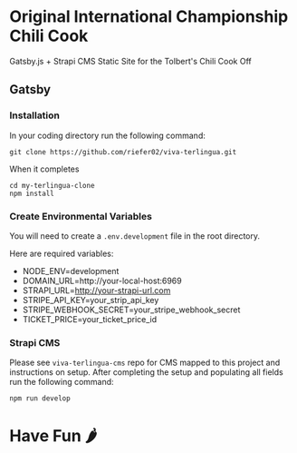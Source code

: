 # Original International Championship Chili Cook

Gatsby.js + Strapi CMS Static Site for the Tolbert's Chili Cook Off
## Gatsby

### Installation

In your coding directory run the following command:

```
git clone https://github.com/riefer02/viva-terlingua.git
```

When it completes

```
cd my-terlingua-clone
npm install
```

### Create Environmental Variables

You will need to create a `.env.development` file in the root directory.

Here are required variables:

* NODE_ENV=development
* DOMAIN_URL=http://your-local-host:6969
* STRAPI_URL=http://your-strapi-url.com
* STRIPE_API_KEY=your_strip_api_key
* STRIPE_WEBHOOK_SECRET=your_stripe_webhook_secret
* TICKET_PRICE=your_ticket_price_id

### Strapi CMS

Please see `viva-terlingua-cms` repo for CMS mapped to this project and instructions on setup. After completing the setup and populating all fields run the following command:

```
npm run develop
```

# Have Fun :hot_pepper: